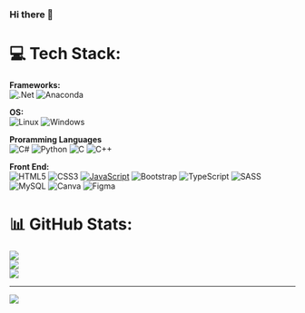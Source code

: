 ### Hi there 👋



# 💻 Tech Stack:

**Frameworks:**
<br/>    ![.Net](https://img.shields.io/badge/.NET-5C2D91?style=for-the-badge&logo=.net&logoColor=white) ![Anaconda](https://img.shields.io/badge/Anaconda-%2344A833.svg?style=for-the-badge&logo=anaconda&logoColor=white) 

**OS:**
<br/>    ![Linux](https://img.shields.io/badge/Linux-FCC624?style=for-the-badge&logo=linux&logoColor=black) ![Windows](https://img.shields.io/badge/Windows-0078D6?style=for-the-badge&logo=windows&logoColor=white)

**Proramming Languages**
<br/>    ![C#](https://img.shields.io/badge/c%23-%23239120.svg?style=for-the-badge&logo=csharp&logoColor=white) ![Python]([https://img.shields.io/badge/python-3670A0?style=for-the-badge&logo=python&logoColor=ffdd54](https://img.shields.io/badge/Python-14354C?style=for-the-badge&logo=python&logoColor=white)) ![C](https://img.shields.io/badge/c-%2300599C.svg?style=for-the-badge&logo=c&logoColor=white) ![C++](https://img.shields.io/badge/c++-%2300599C.svg?style=for-the-badge&logo=c%2B%2B&logoColor=white)  

**Front End:**
<br/>    ![HTML5](https://img.shields.io/badge/html5-%23E34F26.svg?style=for-the-badge&logo=html5&logoColor=white) ![CSS3](https://img.shields.io/badge/css3-%231572B6.svg?style=for-the-badge&logo=css3&logoColor=white) [![JavaScript](https://img.shields.io/badge/javascript-%23323330.svg?style=for-the-badge&logo=javascript&logoColor=%23F7DF1E)](https://img.shields.io/badge/JavaScript-F7DF1E?style=for-the-badge&logo=JavaScript&logoColor=white) ![Bootstrap](https://img.shields.io/badge/bootstrap-%238511FA.svg?style=for-the-badge&logo=bootstrap&logoColor=white) ![TypeScript](https://img.shields.io/badge/typescript-%23007ACC.svg?style=for-the-badge&logo=typescript&logoColor=white) ![SASS](https://img.shields.io/badge/SASS-hotpink.svg?style=for-the-badge&logo=SASS&logoColor=white) ![MySQL](https://img.shields.io/badge/mysql-%2300f.svg?style=for-the-badge&logo=mysql&logoColor=white) ![Canva](https://img.shields.io/badge/Canva-%2300C4CC.svg?style=for-the-badge&logo=Canva&logoColor=white) ![Figma](https://img.shields.io/badge/figma-%23F24E1E.svg?style=for-the-badge&logo=figma&logoColor=white)

# 📊 GitHub Stats:
![](https://github-readme-stats.vercel.app/api?username=hasanhttps&theme=radical&hide_border=false&include_all_commits=false&count_private=false)<br/>
![](https://github-readme-streak-stats.herokuapp.com/?user=hasanhttps&theme=radical&hide_border=false)<br/>
![](https://github-readme-stats.vercel.app/api/top-langs/?username=hasanhttps&theme=radical&hide_border=false&include_all_commits=false&count_private=false&layout=compact)

---

[![](https://visitcount.itsvg.in/api?id=hasanhttps&label=Profile%20Views&color=1&pretty=false)](https://visitcount.itsvg.in)
